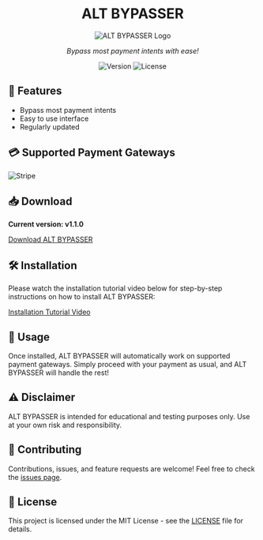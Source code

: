 <div align="center">

# ALT BYPASSER

![ALT BYPASSER Logo](https://your-image-url-here.com/alt-bypasser-logo.png)

*Bypass most payment intents with ease!*

![Version](https://img.shields.io/badge/version-v1.1.0-blue.svg)
![License](https://img.shields.io/badge/license-MIT-green.svg)

</div>

## 🚀 Features

- Bypass most payment intents
- Easy to use interface
- Regularly updated

## 💳 Supported Payment Gateways

![Stripe](https://your-image-url-here.com/stripe-logo.png)

## 📥 Download

**Current version: v1.1.0**

[Download ALT BYPASSER](https://github.com/yourusername/alt-bypasser/releases/latest)

## 🛠️ Installation

Please watch the installation tutorial video below for step-by-step instructions on how to install ALT BYPASSER:

[Installation Tutorial Video](installation-tutorial.mp4)

## 📝 Usage

Once installed, ALT BYPASSER will automatically work on supported payment gateways. Simply proceed with your payment as usual, and ALT BYPASSER will handle the rest!

## ⚠️ Disclaimer

ALT BYPASSER is intended for educational and testing purposes only. Use at your own risk and responsibility.

## 🤝 Contributing

Contributions, issues, and feature requests are welcome! Feel free to check the [issues page](https://github.com/yourusername/alt-bypasser/issues).

## 📄 License

This project is licensed under the MIT License - see the [LICENSE](LICENSE) file for details.

</div>

